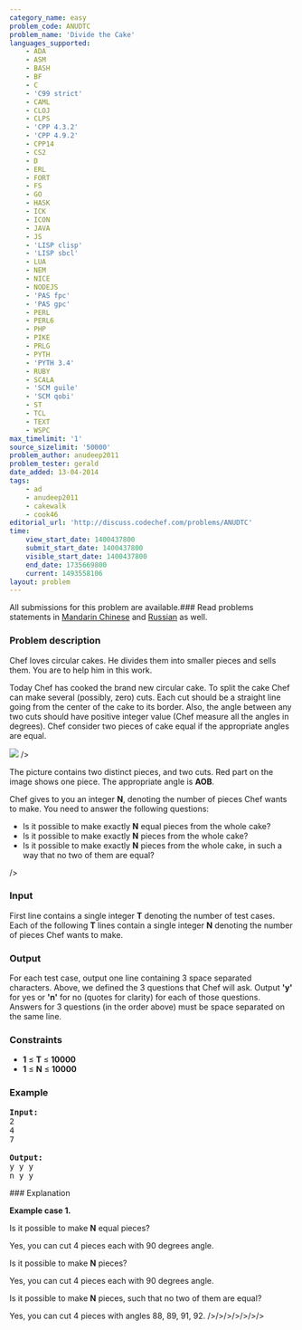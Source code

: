 ```yaml
---
category_name: easy
problem_code: ANUDTC
problem_name: 'Divide the Cake'
languages_supported:
    - ADA
    - ASM
    - BASH
    - BF
    - C
    - 'C99 strict'
    - CAML
    - CLOJ
    - CLPS
    - 'CPP 4.3.2'
    - 'CPP 4.9.2'
    - CPP14
    - CS2
    - D
    - ERL
    - FORT
    - FS
    - GO
    - HASK
    - ICK
    - ICON
    - JAVA
    - JS
    - 'LISP clisp'
    - 'LISP sbcl'
    - LUA
    - NEM
    - NICE
    - NODEJS
    - 'PAS fpc'
    - 'PAS gpc'
    - PERL
    - PERL6
    - PHP
    - PIKE
    - PRLG
    - PYTH
    - 'PYTH 3.4'
    - RUBY
    - SCALA
    - 'SCM guile'
    - 'SCM qobi'
    - ST
    - TCL
    - TEXT
    - WSPC
max_timelimit: '1'
source_sizelimit: '50000'
problem_author: anudeep2011
problem_tester: gerald
date_added: 13-04-2014
tags:
    - ad
    - anudeep2011
    - cakewalk
    - cook46
editorial_url: 'http://discuss.codechef.com/problems/ANUDTC'
time:
    view_start_date: 1400437800
    submit_start_date: 1400437800
    visible_start_date: 1400437800
    end_date: 1735669800
    current: 1493558106
layout: problem
---
```

All submissions for this problem are available.###  Read problems statements in [Mandarin Chinese](http://www.codechef.com/download/translated/COOK46/mandarin/ANUDTC.pdf) and [Russian](http://www.codechef.com/download/translated/COOK46/russian/ANUDTC.pdf) as well.

### Problem description

Chef loves circular cakes. He divides them into smaller pieces and sells them. You are to help him in this work.

Today Chef has cooked the brand new circular cake. To split the cake Chef can make several (possibly, zero) cuts. Each cut should be a straight line going from the center of the cake to its border. Also, the angle between any two cuts should have positive integer value (Chef measure all the angles in degrees). Chef consider two pieces of cake equal if the appropriate angles are equal.

![](http://codechef.com/download/Sector_central_angle_arc.svg)
/>

The picture contains two distinct pieces, and two cuts. Red part on the image shows one piece. The appropriate angle is **AOB**.

Chef gives to you an integer **N**, denoting the number of pieces Chef wants to make. You need to answer the following questions:

- Is it possible to make exactly **N** equal pieces from the whole cake?
- Is it possible to make exactly **N** pieces from the whole cake?
- Is it possible to make exactly **N** pieces from the whole cake, in such a way that no two of them are equal?


/>

### Input

First line contains a single integer **T** denoting the number of test cases. Each of the following **T** lines contain a single integer **N** denoting the number of pieces Chef wants to make.

### Output

For each test case, output one line containing 3 space separated characters.
Above, we defined the 3 questions that Chef will ask. Output **'y'** for yes or **'n'** for no (quotes for clarity) for each of those questions.
Answers for 3 questions (in the order above) must be space separated on the same line.

### Constraints

- **1** ≤ **T** ≤ **10000**
- **1** ≤ **N** ≤ **10000**

### Example

<pre><b>Input:</b>
2
4
7

<b>Output:</b>
y y y
n y y
</pre>### Explanation

**Example case 1.**

Is it possible to make **N** equal pieces?

Yes, you can cut 4 pieces each with 90 degrees angle.

Is it possible to make **N** pieces?

Yes, you can cut 4 pieces each with 90 degrees angle.

Is it possible to make **N** pieces, such that no two of them are equal?

Yes, you can cut 4 pieces with angles 88, 89, 91, 92.
/>/>/>/>/>/>/>
